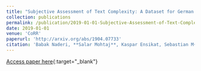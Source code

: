 ```yaml
---
title: "Subjective Assessment of Text Complexity: A Dataset for German Language"
collection: publications
permalink: /publication/2019-01-01-Subjective-Assessment-of-Text-Complexity-A-Dataset-for-German-Language
date: 2019-01-01
venue: 'CoRR'
paperurl: 'http://arxiv.org/abs/1904.07733'
citation: 'Babak Naderi, **Salar Mohtaj**, Kaspar Ensikat, Sebastian M{\&quot;{o}}ller, &quot;Subjective Assessment of Text Complexity: A Dataset for German Language.&quot; CoRR, 2019.'
---
```

[Access paper here](http://arxiv.org/abs/1904.07733){:target="_blank"}
